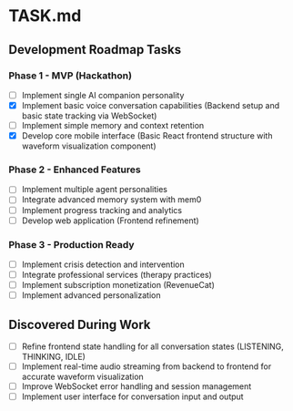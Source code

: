 # TASK.md

## Development Roadmap Tasks

### Phase 1 - MVP (Hackathon)
- [ ] Implement single AI companion personality
- [x] Implement basic voice conversation capabilities (Backend setup and basic state tracking via WebSocket)
- [ ] Implement simple memory and context retention
- [x] Develop core mobile interface (Basic React frontend structure with waveform visualization component)

### Phase 2 - Enhanced Features
- [ ] Implement multiple agent personalities
- [ ] Integrate advanced memory system with mem0
- [ ] Implement progress tracking and analytics
- [ ] Develop web application (Frontend refinement)

### Phase 3 - Production Ready
- [ ] Implement crisis detection and intervention
- [ ] Integrate professional services (therapy practices)
- [ ] Implement subscription monetization (RevenueCat)
- [ ] Implement advanced personalization

## Discovered During Work
- [ ] Refine frontend state handling for all conversation states (LISTENING, THINKING, IDLE)
- [ ] Implement real-time audio streaming from backend to frontend for accurate waveform visualization
- [ ] Improve WebSocket error handling and session management
- [ ] Implement user interface for conversation input and output 